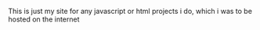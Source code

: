 This is just my site for any javascript or html projects i do, which i was to be hosted on the internet
